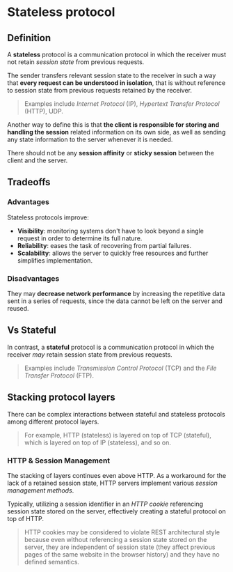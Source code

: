 # Stateless protocol

## Definition

A __stateless__ protocol is a communication protocol in which the receiver must not retain _session state_ from previous requests.

The sender transfers relevant session state to the receiver in such a way that __every request can be understood in isolation__, that is without reference to session state from previous requests retained by the receiver.

> Examples include _Internet Protocol_ (IP), _Hypertext Transfer Protocol_ (HTTP), UDP.

Another way to define this is that __the client is responsible for storing and handling the session__ related information on its own side, as well as sending any state information to the server whenever it is needed.

There should not be any __session affinity__ or __sticky session__ between the client and the server.

## Tradeoffs

### Advantages

Stateless protocols improve:

* __Visibility__: monitoring systems don't have to look beyond a single request in order to determine its full nature.
* __Reliability__: eases the task of recovering from partial failures.
* __Scalability__: allows the server to quickly free resources and further simplifies implementation.

### Disadvantages

They may __decrease network performance__ by increasing the repetitive data sent in a series of requests, since the data cannot be left on the server and reused.

## Vs Stateful

In contrast, a __stateful__ protocol is a communication protocol in which the receiver _may_ retain session state from previous requests.

> Examples include _Transmission Control Protocol_ (TCP) and the _File Transfer Protocol_ (FTP).

## Stacking protocol layers

There can be complex interactions between stateful and stateless protocols among different protocol layers.

> For example, HTTP (stateless) is layered on top of TCP (stateful), which is layered on top of IP (stateless), and so on.

### HTTP & Session Management

The stacking of layers continues even above HTTP. As a workaround for the lack of a retained session state, HTTP servers implement various _session management methods_.

Typically, utilizing a session identifier in an _HTTP cookie_ referencing session state stored on the server, effectively creating a stateful protocol on top of HTTP.

> HTTP cookies may be considered to violate REST architectural style because even without referencing a session state stored on the server, they are independent of session state (they affect previous pages of the same website in the browser history) and they have no defined semantics.

